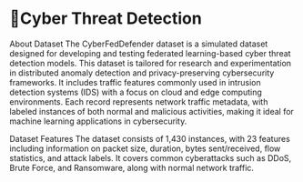 # 🚀Cyber Threat Detection

About Dataset
The CyberFedDefender dataset is a simulated dataset designed for developing and testing federated learning-based cyber threat detection models. This dataset is tailored for research and experimentation in distributed anomaly detection and privacy-preserving cybersecurity frameworks. It includes traffic features commonly used in intrusion detection systems (IDS) with a focus on cloud and edge computing environments. Each record represents network traffic metadata, with labeled instances of both normal and malicious activities, making it ideal for machine learning applications in cybersecurity.

Dataset Features
The dataset consists of 1,430 instances, with 23 features including information on packet size, duration, bytes sent/received, flow statistics, and attack labels. It covers common cyberattacks such as DDoS, Brute Force, and Ransomware, along with normal network traffic.
